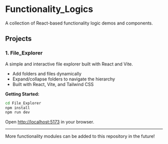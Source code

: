 # Functionality_Logics

A collection of React-based functionality logic demos and components.

## Projects

### 1. File_Explorer
A simple and interactive file explorer built with React and Vite.  
- Add folders and files dynamically
- Expand/collapse folders to navigate the hierarchy
- Built with React, Vite, and Tailwind CSS

**Getting Started:**
```bash
cd File_Explorer
npm install
npm run dev
```
Open [http://localhost:5173](http://localhost:5173) in your browser.

---

More functionality modules can be added to this repository in the future! 
